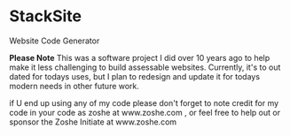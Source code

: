 # StackSite
Website Code Generator
<p>
<b>Please Note</b> This was a software project I did over 10 years ago to help make it less challenging to build assessable websites. Currently, it's to out dated for todays uses, but I plan to redesign and update it for todays modern needs in other future work.
</p>
<p>
if U end up using any of my code please don't forget to note credit for my code in your code as zoshe at www.zoshe.com , or feel free to help out or sponsor the Zoshe Initiate at www.zoshe.com 
</p>
